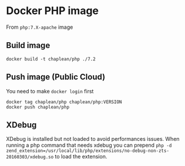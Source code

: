 Docker PHP image
=====================

From `php:7.X-apache` image

## Build image

```
docker build -t chaplean/php ./7.2
```

## Push image (Public Cloud)

You need to make `docker login` first

```
docker tag chaplean/php chaplean/php:VERSION
docker push chaplean/php
```

## XDebug

XDebug is installed but not loaded to avoid performances issues. When running a php command that needs xdebug you can prepend `php -d zend_extension=/usr/local/lib/php/extensions/no-debug-non-zts-20160303/xdebug.so` to load the extension.
